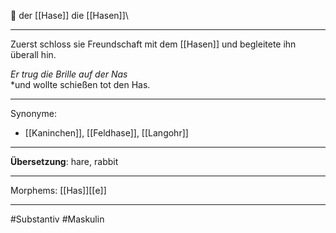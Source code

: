 🔵 der [[Hase]]
die [[Hasen]]\

---
Zuerst schloss sie Freundschaft mit dem [[Hasen]] und begleitete ihn überall hin.

*Er trug die Brille auf der Nas*  
*und wollte schießen tot den Has.

---
Synonyme:
- [[Kaninchen]], [[Feldhase]], [[Langohr]]

---
**Übersetzung**: hare, rabbit

---

Morphems:
[[Has]][[e]]

---
#Substantiv #Maskulin